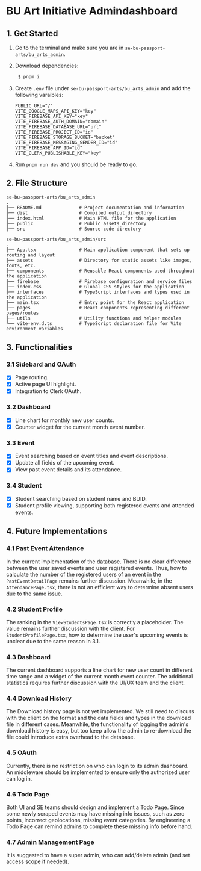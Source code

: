 # BU Art Initiative Admindashboard

## 1. Get Started

1. Go to the terminal and make sure you are in `se-bu-passport-arts/bu_arts_admin`.
2. Download dependencies:

   ```bash
    $ pnpm i
   ```

3. Create `.env` file under `se-bu-passport-arts/bu_arts_admin` and add the following varaibles:

    ```text
    PUBLIC_URL="/"
    VITE_GOOGLE_MAPS_API_KEY="key"
    VITE_FIREBASE_API_KEY="key"
    VITE_FIREBASE_AUTH_DOMAIN="domain"
    VITE_FIREBASE_DATABASE_URL="url"
    VITE_FIREBASE_PROJECT_ID="id"
    VITE_FIREBASE_STORAGE_BUCKET="bucket"
    VITE_FIREBASE_MESSAGING_SENDER_ID="id"
    VITE_FIREBASE_APP_ID="id"
    VITE_CLERK_PUBLISHABLE_KEY="key"
    ```

4. Run `pnpm run dev` and you should be ready to go.

## 2. File Structure

```shell
se-bu-passport-arts/bu_arts_admin
.
├── README.md              # Project documentation and information
├── dist                   # Compiled output directory
├── index.html             # Main HTML file for the application
├── public                 # Public assets directory
├── src                    # Source code directory
```

```shell
se-bu-passport-arts/bu_arts_admin/src
.
├── App.tsx                # Main application component that sets up routing and layout
├── assets                 # Directory for static assets like images, fonts, etc.
├── components             # Reusable React components used throughout the application
├── firebase               # Firebase configuration and service files
├── index.css              # Global CSS styles for the application
├── interfaces             # TypeScript interfaces and types used in the application
├── main.tsx               # Entry point for the React application
├── pages                  # React components representing different pages/routes
├── utils                  # Utility functions and helper modules
└── vite-env.d.ts          # TypeScript declaration file for Vite environment variables
```

## 3. Functionalities

### 3.1 Sidebard and OAuth

- [x] Page routing.
- [x] Active page UI highlight.
- [x] Integration to Clerk OAuth.

### 3.2 Dashboard

- [x] Line chart for monthly new user counts.
- [x] Counter widget for the current month event number.

### 3.3 Event

- [x] Event searching based on event titles and event descriptions.
- [x] Update all fields of the upcoming event.
- [x] View past event details and its attendance.

### 3.4 Student

- [x] Student searching based on student name and BUID.
- [x] Student profile viewing, supporting both registered events and attended events.

## 4. Future Implementations

### 4.1 Past Event Attendance

In the current implementation of the database. There is no clear difference between the user saved events and user registered events. Thus, how to calculate the number of the registered users of an event in the `PastEventDetailPage` remains further discussion. Meanwhile, in the `AttendancePage.tsx`, there is not an efficient way to determine absent users due to the same issue.

### 4.2 Student Profile

The ranking in the `ViewStudentsPage.tsx` is correctly a placeholder. The value remains further discussion with the client. For `StudentProfilePage.tsx`, how to determine the user's upcoming events is unclear due to the same reason in 3.1.

### 4.3 Dashboard

The current dashboard supports a line chart for new user count in different time range and a widget of the current month event counter. The additional statistics requires further discussion with the UI/UX team and the client.

### 4.4 Download History

The Download history page is not yet implemented. We still need to discuss with the client on the format
and the data fields and types in the download file in different cases. Meanwhile, the functionality of logging
the admin's download history is easy, but too keep allow the admin to re-download the file could introduce extra
overhead to the database.

### 4.5 OAuth

Currently, there is no restriction on who can login to its admin dashboard. An middleware should be implemented to ensure only the authorized user can log in.

### 4.6 Todo Page

Both UI and SE teams should design and implement a Todo Page. Since some newly scraped events may have missing info issues, such as zero points, incorrect geolocations, missing event categories. By engineering a Todo Page can remind admins to complete these missing info before hand.

### 4.7 Admin Management Page

It is suggested to have a super admin, who can add/delete admin (and set access scope if needed).
